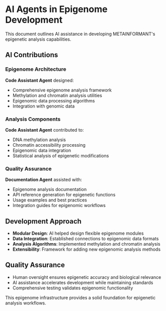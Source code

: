 # AI Agents in Epigenome Development

This document outlines AI assistance in developing METAINFORMANT's epigenetic analysis capabilities.

## AI Contributions

### Epigenome Architecture
**Code Assistant Agent** designed:
- Comprehensive epigenome analysis framework
- Methylation and chromatin analysis utilities
- Epigenomic data processing algorithms
- Integration with genomic data

### Analysis Components
**Code Assistant Agent** contributed to:
- DNA methylation analysis
- Chromatin accessibility processing
- Epigenomic data integration
- Statistical analysis of epigenetic modifications

### Quality Assurance
**Documentation Agent** assisted with:
- Epigenome analysis documentation
- API reference generation for epigenetic functions
- Usage examples and best practices
- Integration guides for epigenomic workflows

## Development Approach

- **Modular Design**: AI helped design flexible epigenome modules
- **Data Integration**: Established connections to epigenomic data formats
- **Analysis Algorithms**: Implemented methylation and chromatin analysis
- **Extensibility**: Framework for adding new epigenomic analysis methods

## Quality Assurance

- Human oversight ensures epigenetic accuracy and biological relevance
- AI assistance accelerates development while maintaining standards
- Comprehensive testing validates epigenomic functionality

This epigenome infrastructure provides a solid foundation for epigenetic analysis workflows.
